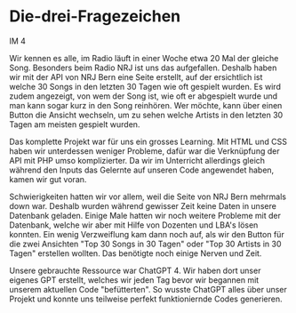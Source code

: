 # Die-drei-Fragezeichen
IM 4

Wir kennen es alle, im Radio läuft in einer Woche etwa 20 Mal der gleiche Song. Besonders beim Radio NRJ ist uns das aufgefallen. Deshalb haben wir mit der API von NRJ Bern eine Seite erstellt, auf der ersichtlich ist welche 30 Songs in den letzten 30 Tagen wie oft gespielt wurden. Es wird zudem angezeigt, von wem der Song ist, wie oft er abgespielt wurde und man kann sogar kurz in den Song reinhören. Wer möchte, kann über einen Button die Ansicht wechseln, um zu sehen welche Artists in den letzten 30 Tagen am meisten gespielt wurden.

Das komplette Projekt war für uns ein grosses Learning. Mit HTML und CSS haben wir unterdessen weniger Probleme, dafür war die Verknüpfung der API mit PHP umso komplizierter. Da wir im Unterricht allerdings gleich während den Inputs das Gelernte auf unseren Code angewendet haben, kamen wir gut voran. 

Schwierigkeiten hatten wir vor allem, weil die Seite von NRJ Bern mehrmals down war. Deshalb wurden während gewisser Zeit keine Daten in unsere Datenbank geladen. Einige Male hatten wir noch weitere Probleme mit der Datenbank, welche wir aber mit Hilfe von Dozenten und LBA's lösen konnten. Ein wenig Verzweiflung kam dann noch auf, als wir den Button für die zwei Ansichten "Top 30 Songs in 30 Tagen" oder "Top 30 Artists in 30 Tagen" erstellen wollten. Das benötigte noch einige Nerven und Zeit.

Unsere gebrauchte Ressource war ChatGPT 4. Wir haben dort unser eigenes GPT erstellt, welches wir jeden Tag bevor wir begannen mit unserem aktuellen Code "befütterten". So wusste ChatGPT alles über unser Projekt und konnte uns teilweise perfekt funktioniernde Codes generieren. 
